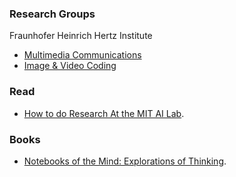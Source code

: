 ### Research Groups

Fraunhofer Heinrich Hertz Institute  
 * [Multimedia Communications](http://www.hhi.fraunhofer.de/en/fields-of-competence/image-processing/research-groups/multimedia-communications.html)
 * [Image & Video Coding](http://www.hhi.fraunhofer.de/en/fields-of-competence/image-processing/research-groups/image-video-coding.html)

### Read
 * [How to do Research
At the MIT AI Lab](http://people.cs.umass.edu/~emery/misc/how-to.pdf).


### Books
  * [Notebooks of the Mind: Explorations of Thinking](http://www.amazon.com/Notebooks-Mind-Explorations-Vera-John-Steiner/dp/0195108965).
